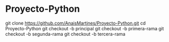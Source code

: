 # Proyecto-Python
git clone https://github.com/AnaisMartines/Proyecto-Python.git cd Proyecto-Python git checkout -b principal git checkout -b primera-rama git checkout -b segunda-rama git checkout -b tercera-rama
